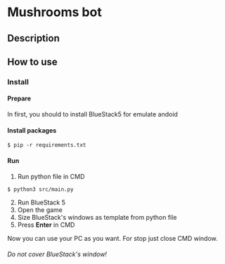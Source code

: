 # Mushrooms bot

## Description

## How to use

### Install

#### Prepare

In first, you should to install BlueStack5 for emulate andoid

#### Install packages

```shell
$ pip -r requirements.txt
```

#### Run

1. Run python file in CMD

```shell
$ python3 src/main.py
```

2. Run BlueStack 5
3. Open the game
4. Size BlueStack's windows as template from python file
5. Press **Enter** in CMD

Now you can use your PC as you want. For stop just close CMD window.

###### Do not cover BlueStack's window!